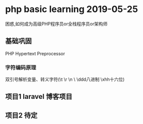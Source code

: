 # php basic learning 2019-05-25

困惑,如何成为高级PHP程序员or全栈程序员or架构师

## 基础巩固

PHP Hypertext Preprocessor

### 字符编码原理

双引号解析变量、转义字符(\t \r \n \\ \ddd八进制 \xhh十六位)

## 项目1 laravel 博客项目

## 项目2 待定